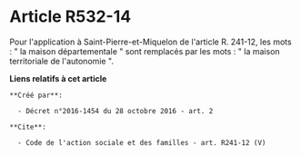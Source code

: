# Article R532-14

Pour l'application à Saint-Pierre-et-Miquelon de l'article R. 241-12, les mots : " la maison départementale " sont remplacés
par les mots : " la maison territoriale de l'autonomie ".

**Liens relatifs à cet article**

	**Créé par**:

	  - Décret n°2016-1454 du 28 octobre 2016 - art. 2

	**Cite**:

	  - Code de l'action sociale et des familles - art. R241-12 (V)
